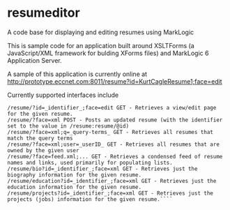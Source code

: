 resumeditor
===========

A code base for displaying and editing resumes using MarkLogic

This is sample code for an application built around XSLTForms (a JavaScript/XML framework for bulding XForms files) and MarkLogic 6 Application Server.

A sample of this application is currently online at http://prototype.eccnet.com:8011/resume?id=KurtCagleResume1;face=edit

Currently supported interfaces include

````/resume/?id=_identifier_;face=xml GET - Retrieves the resume for the given identifier.
/resume/?id=_identifier_;face=edit GET - Retrieves a view/edit page for the given resume.
/resume/?face=xml POST - Posts an updated resume (with the identifier set to the value in /resume:resume/@id)
/resume/?face=xml;q=_query-terms_ GET - Retrieves all resumes that match the query terms
/resume/?face=xml;user=_userID_ GET - Retrieves all resumes that are owned by the given user
/resume/?face=feed.xml;... GET - Retrieves a condensed feed of resume names and links, used primarily for populating lists.
/resume/bio?id=_identifier_;face=xml GET - Retrieves just the biography information for the given resume.
/resume/education?id=_identifier_;face=xml GET - Retrieves just the education information for the given resume.
/resume/projects?id=_identifier_;face=xml GET - Retrieves just the projects (jobs) information for the given resume.````
